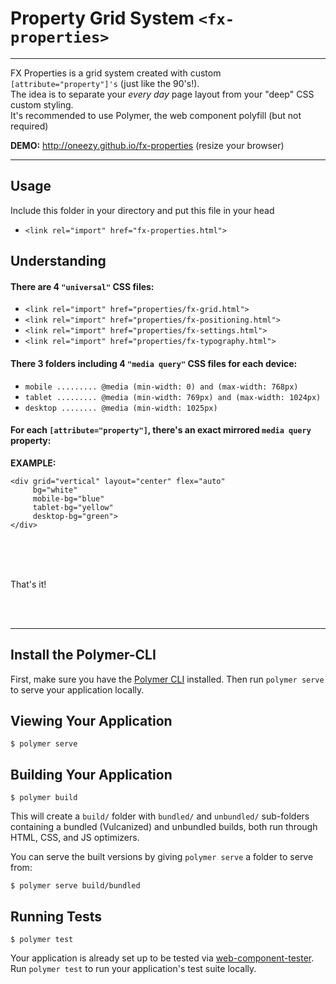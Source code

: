 # Property Grid System `<fx-properties>`
----------------------
FX Properties is a grid system created with custom `[attribute="property"]'s` (just like the 90's!). <br>
The idea is to separate your *every day* page layout from your "deep" CSS custom styling. <br>
It's recommended to use Polymer, the web component polyfill (but not required)

 **DEMO:** http://oneezy.github.io/fx-properties (resize your browser)

----------------------

## Usage
Include this folder in your directory and put this file in your head
 - `<link rel="import" href="fx-properties.html">`

## Understanding

#### There are 4 `"universal"` CSS files:

 - `<link rel="import" href="properties/fx-grid.html">`
 - `<link rel="import" href="properties/fx-positioning.html">`
 - `<link rel="import" href="properties/fx-settings.html">`
 - `<link rel="import" href="properties/fx-typography.html">`


#### There 3 folders including 4 `"media query"` CSS files for each device:
 - `mobile ......... @media (min-width: 0) and (max-width: 768px)`
 - `tablet ......... @media (min-width: 769px) and (max-width: 1024px)`
 - `desktop ........ @media (min-width: 1025px)`

#### For each `[attribute="property"]`, there's an exact mirrored `media query` property:

 **EXAMPLE:**

```
<div grid="vertical" layout="center" flex="auto"
     bg="white"
     mobile-bg="blue"
     tablet-bg="yellow"
     desktop-bg="green">
</div>
```

<br>
<br>
<br>

That's it!

<br>
<br>

----------------------
## Install the Polymer-CLI

First, make sure you have the [Polymer CLI](https://www.npmjs.com/package/polymer-cli) installed. Then run `polymer serve` to serve your application locally.

## Viewing Your Application

```
$ polymer serve
```

## Building Your Application

```
$ polymer build
```

This will create a `build/` folder with `bundled/` and `unbundled/` sub-folders
containing a bundled (Vulcanized) and unbundled builds, both run through HTML,
CSS, and JS optimizers.

You can serve the built versions by giving `polymer serve` a folder to serve
from:

```
$ polymer serve build/bundled
```

## Running Tests

```
$ polymer test
```

Your application is already set up to be tested via [web-component-tester](https://github.com/Polymer/web-component-tester). Run `polymer test` to run your application's test suite locally.
